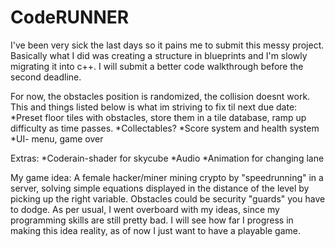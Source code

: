 # CodeRUNNER
I've been very sick the last days so it pains me to submit this messy project. Basically what I did was creating a structure in blueprints and I'm slowly migrating it into c++. I will submit a better code walkthrough before the second deadline.

For now, the obstacles position is randomized, the collision doesnt work. This and things listed below is what im striving to fix til next due date:
*Preset floor tiles with obstacles, store them in a tile database, ramp up difficulty as time passes.
*Collectables? 
*Score system and health system
*UI- menu, game over

Extras:
*Coderain-shader for skycube
*Audio
*Animation for changing lane

My game idea:
A female hacker/miner mining crypto by "speedrunning" in a server, solving simple equations displayed in the distance of the level by picking up the right variable. Obstacles could be security "guards" you have to dodge. As per usual, I went overboard with my ideas, since my programming skills are still pretty bad. I will see how far I progress in making this idea reality, as of now I just want to have a playable game.

